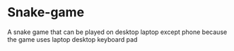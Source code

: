 # Snake-game
A snake game that can be played on desktop laptop except phone because the game uses laptop desktop keyboard pad
